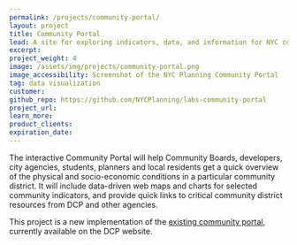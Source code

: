 ```yaml
---
permalink: /projects/community-portal/
layout: project
title: Community Portal
lead: A site for exploring indicators, data, and information for NYC community districts
excerpt:
project_weight: 4
image: /assets/img/projects/community-portal.png
image_accessibility: Screenshot of the NYC Planning Community Portal
tag: data visualization
customer:
github_repo: https://github.com/NYCPlanning/labs-community-portal
project_url:
learn_more:
product_clients:
expiration_date:
---
```


The interactive Community Portal will help Community Boards, developers, city agencies, students, planners and local residents get a quick overview of the physical and socio-economic conditions in a particular community district. It will include data-driven web maps and charts for selected community indicators, and provide quick links to critical community district resources from DCP and other agencies.

This project is a new implementation of the [existing community portal](https://www1.nyc.gov/site/planning/community/community-portal.page), currently available on the DCP website.
